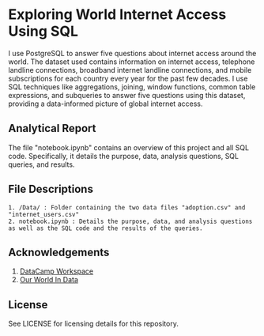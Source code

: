 # Exploring World Internet Access Using SQL
I use PostgreSQL to answer five questions about internet access around the world. The dataset used contains information on internet access, telephone landline connections, broadband internet landline connections, and mobile subscriptions for each country every year for the past few decades. I use SQL techniques like aggregations, joining, window functions, common table expressions, and subqueries to answer five questions using this dataset, providing a data-informed picture of global internet access.

## Analytical Report
The file "notebook.ipynb" contains an overview of this project and all SQL code. Specifically, it details the purpose, data, analysis questions, SQL queries, and results.

## File Descriptions
    1. /Data/ : Folder containing the two data files "adoption.csv" and "internet_users.csv"
    2. notebook.ipynb : Details the purpose, data, and analysis questions as well as the SQL code and the results of the queries.
    
## Acknowledgements
1. [DataCamp Workspace](https://www.datacamp.com/workspace)
2. [Our World In Data](https://ourworldindata.org/internet)

## License
See LICENSE for licensing details for this repository.
   
